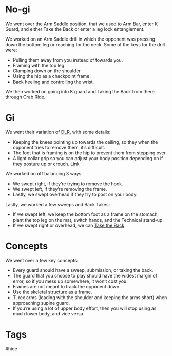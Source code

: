 # No-gi
We went over the Arm Saddle position, that we used to Arm Bar, enter K Guard, and either Take the Back or enter a leg lock entanglement.

We worked on an Arm Saddle drill in which the opponent was pressing down the bottom leg or reaching for the neck. Some of the keys for the drill were:
- Pulling them away from you instead of towards you.
- Framing with the top leg.
- Clamping down on the shoulder
- Using the hip as a checkpoint frame.
- Back heeling and controlling the wrist.

We then worked on going into K guard and Taking the Back from there through Crab Ride.
# Gi
We went their variation of [DLR](obsidian://open?vault=Obsidian-BJJ-Notes&file=Guards%2FDe%20La%20Riva), with some details:
- Keeping the knees pointing up towards the ceiling, so they when the opponent tries to remove them, it’s difficult.
- The foot that is framing is on the hip to prevent them from stepping over.
- A light collar grip so you can adjust your body position depending on if they posture up or crouch. [Link](https://www.youtube.com/shorts/02jQ2CylttM)

We worked on off balancing 3 ways:
- We swept right, if they’re trying to remove the hook.
- We swept left, if they’re removing the frame.
- Lastly, we swept overhead if they try to post on your body.

Lastly, we worked a few sweeps and Back Takes:
- If we swept left, we keep the bottom foot as a frame on the stomach, plant the top leg on the mat, switch hands, and the Technical stand-up.
- If we swept right or overhead, we can [Take the Back](obsidian://open?vault=Obsidian-BJJ-Notes&file=Transitions%2FTaking%20the%20Back).
# Concepts
We went over a few key concepts:
- Every guard should have a sweep, submission, or taking the back.
- The guard that you choose to play should have the widest margin of error, so if you mess up somewhere, it won’t cost you.
- Frames are not meant to track the opponent down.
- Use the skeletal structure as a frame.
- T. rex arms (leading with the shoulder and keeping the arms short) when approaching supine guard.
- If you’re using a lot of upper body effort, then you will stop using as much lower body, and vice versa.
# Tags
#hide 